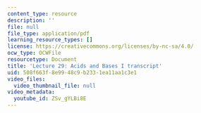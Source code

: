 ```yaml
---
content_type: resource
description: ''
file: null
file_type: application/pdf
learning_resource_types: []
license: https://creativecommons.org/licenses/by-nc-sa/4.0/
ocw_type: OCWFile
resourcetype: Document
title: 'Lecture 29: Acids and Bases I transcript'
uid: 508f663f-8e99-48c9-b233-1ea11aa1c3e1
video_files:
  video_thumbnail_file: null
video_metadata:
  youtube_id: ZSv_gYLBi8E
---
```

